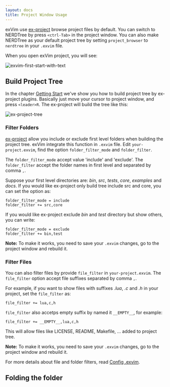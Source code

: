 ```yaml
---
layout: docs
title: Project Window Usage
---
```


exVim use [ex-project](http://github.com/exvim/ex-project) browse project files by default. 
You can switch to NERDTree by press `<ctrl-Tab>` in the project window. You can also
make NERDTree as your default project tree by setting `project_browser` to `nerdtree`
in your `.exvim` file.

When you open exVim project, you will see:

![exvim-first-start-with-text]({{site.baseurl}}docs/images/exvim-first-start-with-text.png)

## Build Project Tree

In the chapter [Getting Start]({{site.baseurl}}docs/getting-start) we've show you how to build project tree by 
ex-project plugins. Basically just move your cursor to project window, and press `<leader>R`.
The ex-project will build the tree like this:

![ex-project-tree]({{site.baseurl}}docs/images/ex-project-tree.png)

### Filter Folders

[ex-project](http://github.com/exvim/ex-project) allow you include or exclude first level
folders when building the project tree. exVim integrate this function in `.exvim` file.
Edit `your-project.exvim`, find the option `folder_filter_mode` and `folder_filter`. 

The `folder_filter_mode` accept value 'include' and 'exclude'. The `folder_filter` accept
the folder names in first level and separated by comma `,`. 

Suppose your first level directories are: *bin*, *src*, *tests*, *core*, *examples* and *docs*.
If you would like ex-project only build tree include src and core, you can set the option as:

```
folder_filter_mode = include
folder_filter += src,core
```

If you would like ex-project exclude *bin* and *test* directory but show others, you can write:

```
folder_filter_mode = exclude
folder_filter += bin,test
```

**Note:** To make it works, you need to save your `.exvim` changes, 
go to the project window and rebuild it. 

### Filter Files

You can also filter files by provide `file_filter` in `your-project.exvim`. The `file_filter`
option accept file suffixes separated by comma `,`. 

For example, if you want to show files with suffixes *.lua*, *.c* and *.h* in your project, 
set the `file_filter` as:

```
file_filter += lua,c,h
```

`file_filter` also accetps empty suffix by named it `__EMPTY__`, for example: 

```
file_filter += __EMPTY__,lua,c,h
```

This will allow files like LICENSE, README, Makefile, ... added to project tree.

**Note:** To make it works, you need to save your `.exvim` changes, 
go to the project window and rebuild it. 

For more details about file and folder filters, read [Config .exvim]({{site.baseurl}}docs/config-project).

## Folding the folder

